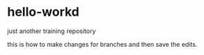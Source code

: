 # hello-workd
just another training repository

this is how to make changes for branches and then save the edits.
